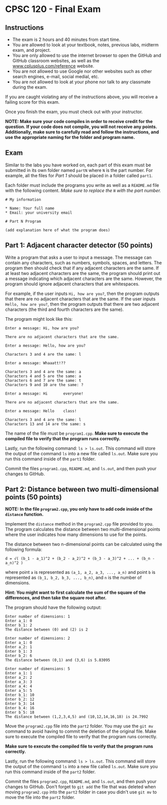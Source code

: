 # CPSC 120 - Final Exam

## Instructions

* The exam is 2 hours and 40 minutes from start time.
* You are allowed to look at your textbook, notes, previous labs, midterm exam, and project.
* You are only allowed to use the internet browser to open the GitHub and GitHub classroom websites, as well as the www.cplusplus.com/reference website.
* You are not allowed to use Google nor other websites such as other search engines, e-mail, social medial, etc.
* You are not allowed to look at your phone nor talk to any classmate during the exam.

If you are caught violating any of the instructions above, you will receive a failing score for this exam.

Once you finish the exam, you must check out with your instructor.

**NOTE: Make sure your code compiles in order to receive credit for the question. If your code does not compile, you will not receive any points. Additionally, make sure to carefully read and follow the instructions, and use the appropriate naming for the folder and program name.**

## Exam

Similar to the labs you have worked on, each part of this exam must be submitted in its own folder named `partN` where `N` is the part number. For example, all the files for *Part 1* should be placed in a folder called `part1`.

Each folder must include the programs you write as well as a `README.md` file with the following content. *Make sure to replace the `N` with the part number.*

```
# My information

* Name: Your full name
* Email: your university email

# Part N Program

(add explanation here of what the program does)
```

## Part 1: Adjacent character detector (50 points)

Write a program that asks a user to input a message. The message can contain any characters, such as numbers, symbols, spaces, and letters. The program then should check that if any adjacent characters are the same. If at least two adjacent characters are the same, the program should print out a message indicating which adjacent characters are the same. However, the program should ignore adjacent characters that are whitespaces.

For example, if the user inputs `Hi, how are you?`, then the program outputs that there are no adjacent characters that are the same. If the user inputs `Hello, how are you?`, then the program outputs that there are two adjacent characters (the third and fourth characters are the same).

The program might look like this:

```
Enter a message: Hi, how are you?

There are no adjacent characters that are the same.
```

```
Enter a message: Hello, how are you?

Characters 3 and 4 are the same: l
```

```
Enter a message: Whaaatt!??

Characters 3 and 4 are the same: a
Characters 4 and 5 are the same: a
Characters 6 and 7 are the same: t
Characters 9 and 10 are the same: ?
```

```
Enter a message: Hi       everyone!

There are no adjacent characters that are the same.
```

```
Enter a message: Hello    class!

Characters 3 and 4 are the same: l
Characters 13 and 14 are the same: s
```

The name of the file must be `program1.cpp`. **Make sure to execute the compiled file to verify that the program runs correctly.**

Lastly, run the following command: `ls > ls.out`. This command will store the output of the command `ls` into a new file called `ls.out`. Make sure you run this command inside of the `part1` folder.

Commit the files `program1.cpp`, `README.md`, and `ls.out`, and then push your changes to GitHub.

## Part 2: Distance between two multi-dimensional points (50 points)

**NOTE: In the file `program2.cpp`, you only have to add code inside of the `distance` function.**

Implement the `distance` method in the `program2.cpp` file provided to you. The program calculates the distance between two multi-dimensional points where the user indicates how many dimensions to use for the points.

The distance between two n-dimensional points can be calculated using the following formula:

```
d = √( (b_1 - a_1)^2 + (b_2 - a_2)^2 + (b_3 - a_3)^2 + ... + (b_n - a_n)^2 )
```

where point `a` is represented as `(a_1, a_2, a_3, ..., a_n)` and point `b` is represented as `(b_1, b_2, b_3, ..., b_n)`, and `n` is the number of dimensions.

**Hint: You might want to first calculate the sum of the square of the differences, and then take the square root after.**

The program should have the following output:

```
Enter number of dimensions: 1
Enter a_1: 0
Enter b_1: 2
The distance between (0) and (2) is 2
```

```
Enter number of dimensions: 2
Enter a_1: 0
Enter a_2: 1
Enter b_1: 3
Enter b_2: 6
The distance between (0,1) and (3,6) is 5.83095
```

```
Enter number of dimensions: 5
Enter a_1: 1
Enter a_2: 2
Enter a_3: 3
Enter a_4: 4
Enter a_5: 5
Enter b_1: 10
Enter b_2: 12
Enter b_3: 14
Enter b_4: 16
Enter b_5: 18
The distance between (1,2,3,4,5) and (10,12,14,16,18) is 24.7992
```

Move the `program2.cpp` file into the `part2` folder. You may use the `git mv` command to avoid having to commit the deletion of the original file. Make sure to execute the compiled file to verify that the program runs correctly.

**Make sure to execute the compiled file to verify that the program runs correctly.**

Lastly, run the following command: `ls > ls.out`. This command will store the output of the command `ls` into a new file called `ls.out`. Make sure you run this command inside of the `part2` folder.

Commit the files `program2.cpp`, `README.md`, and `ls.out`, and then push your changes to GitHub. Don't forget to `git add` the file that was deleted when moving `program2.cpp` into the `part2` folder in case you didn't use `git mv` to move the file into the `part2` folder.
